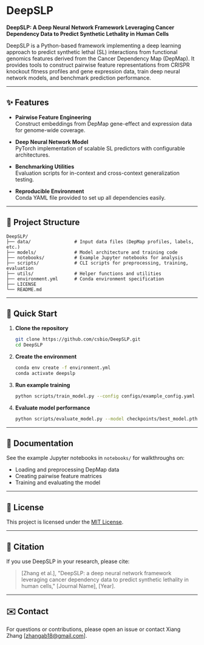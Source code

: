 # DeepSLP

**DeepSLP: A Deep Neural Network Framework Leveraging Cancer Dependency Data to Predict Synthetic Lethality in Human Cells**

DeepSLP is a Python-based framework implementing a deep learning approach to predict synthetic lethal (SL) interactions from functional genomics features derived from the Cancer Dependency Map (DepMap). It provides tools to construct pairwise feature representations from CRISPR knockout fitness profiles and gene expression data, train deep neural network models, and benchmark prediction performance.

---

## ✨ Features

- **Pairwise Feature Engineering**  
  Construct embeddings from DepMap gene-effect and expression data for genome-wide coverage.

- **Deep Neural Network Model**  
  PyTorch implementation of scalable SL predictors with configurable architectures.

- **Benchmarking Utilities**  
  Evaluation scripts for in-context and cross-context generalization testing.

- **Reproducible Environment**  
  Conda YAML file provided to set up all dependencies easily.

---

## 📂 Project Structure

```
DeepSLP/
├── data/                # Input data files (DepMap profiles, labels, etc.)
├── models/              # Model architecture and training code
├── notebooks/           # Example Jupyter notebooks for analysis
├── scripts/             # CLI scripts for preprocessing, training, evaluation
├── utils/               # Helper functions and utilities
├── environment.yml      # Conda environment specification
├── LICENSE
└── README.md
```

---

## 🚀 Quick Start

1. **Clone the repository**

   ```bash
   git clone https://github.com/csbio/DeepSLP.git
   cd DeepSLP
   ```

2. **Create the environment**

   ```bash
   conda env create -f environment.yml
   conda activate deepslp
   ```

3. **Run example training**

   ```bash
   python scripts/train_model.py --config configs/example_config.yaml
   ```

4. **Evaluate model performance**

   ```bash
   python scripts/evaluate_model.py --model checkpoints/best_model.pth
   ```

---

## 📖 Documentation

See the example Jupyter notebooks in `notebooks/` for walkthroughs on:
- Loading and preprocessing DepMap data
- Creating pairwise feature matrices
- Training and evaluating the model

---

## 📝 License

This project is licensed under the [MIT License](LICENSE).

---

## 🤝 Citation

If you use DeepSLP in your research, please cite:

> [Zhang et al.], "DeepSLP: a deep neural network framework leveraging cancer dependency data to predict synthetic lethality in human cells," [Journal Name], [Year].

---

## ✉️ Contact

For questions or contributions, please open an issue or contact Xiang Zhang [zhangab18@gmail.com].